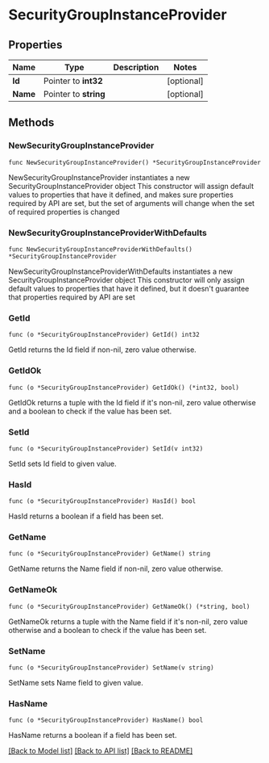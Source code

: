 # SecurityGroupInstanceProvider

## Properties

Name | Type | Description | Notes
------------ | ------------- | ------------- | -------------
**Id** | Pointer to **int32** |  | [optional] 
**Name** | Pointer to **string** |  | [optional] 

## Methods

### NewSecurityGroupInstanceProvider

`func NewSecurityGroupInstanceProvider() *SecurityGroupInstanceProvider`

NewSecurityGroupInstanceProvider instantiates a new SecurityGroupInstanceProvider object
This constructor will assign default values to properties that have it defined,
and makes sure properties required by API are set, but the set of arguments
will change when the set of required properties is changed

### NewSecurityGroupInstanceProviderWithDefaults

`func NewSecurityGroupInstanceProviderWithDefaults() *SecurityGroupInstanceProvider`

NewSecurityGroupInstanceProviderWithDefaults instantiates a new SecurityGroupInstanceProvider object
This constructor will only assign default values to properties that have it defined,
but it doesn't guarantee that properties required by API are set

### GetId

`func (o *SecurityGroupInstanceProvider) GetId() int32`

GetId returns the Id field if non-nil, zero value otherwise.

### GetIdOk

`func (o *SecurityGroupInstanceProvider) GetIdOk() (*int32, bool)`

GetIdOk returns a tuple with the Id field if it's non-nil, zero value otherwise
and a boolean to check if the value has been set.

### SetId

`func (o *SecurityGroupInstanceProvider) SetId(v int32)`

SetId sets Id field to given value.

### HasId

`func (o *SecurityGroupInstanceProvider) HasId() bool`

HasId returns a boolean if a field has been set.

### GetName

`func (o *SecurityGroupInstanceProvider) GetName() string`

GetName returns the Name field if non-nil, zero value otherwise.

### GetNameOk

`func (o *SecurityGroupInstanceProvider) GetNameOk() (*string, bool)`

GetNameOk returns a tuple with the Name field if it's non-nil, zero value otherwise
and a boolean to check if the value has been set.

### SetName

`func (o *SecurityGroupInstanceProvider) SetName(v string)`

SetName sets Name field to given value.

### HasName

`func (o *SecurityGroupInstanceProvider) HasName() bool`

HasName returns a boolean if a field has been set.


[[Back to Model list]](../README.md#documentation-for-models) [[Back to API list]](../README.md#documentation-for-api-endpoints) [[Back to README]](../README.md)


